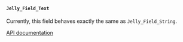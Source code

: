 #### `Jelly_Field_Text`

Currently, this field behaves exactly the same as `Jelly_Field_String`.

[API documentation](../api/Jelly_Field_Text)